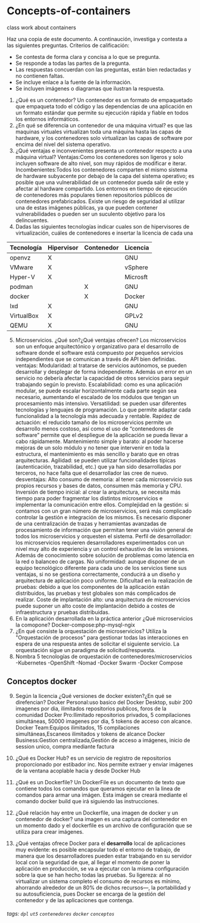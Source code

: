 # Concepts-of-containers
class work about containers

Haz una copia de este documento. A continaución, investiga y contesta a las siguientes preguntas. Criterios de calificación:
* Se contesta de forma clara y concisa a lo que se pregunta.
* Se responde a todas las partes de la pregunta.
* Las respuestas concuerdan con las preguntas, están bien redactadas y no contienen faltas.
* Se incluye enlace a la fuente de la información.
* Se incluyen imágenes o diagramas que ilustran la respuesta.

1. ¿Qué es un contenedor?
Un contenedor es un formato de empaquetado que empaqueta todo el código y las dependencias de una aplicación en un formato estándar que permite su ejecución rápida y fiable en todos los entornos informáticos.
2. ¿En qué se diferencia un contenedor de una máquina virtual?
es que las maquinas virtuales virtualizan toda una máquina hasta las capas de hardware, y los contenedores solo virtualizan las capas de software por encima del nivel del sistema operativo.
3. ¿Qué ventajas e inconvenientes presenta un contenedor respecto a una máquina virtual?
Ventajas:Como los contenedores son ligeros y solo incluyen software de alto nivel, son muy rápidos de modificar e iterar.
Incombenientes:Todos los contenedores comparten el mismo sistema de hardware subyacente por debajo de la capa del sistema operativo; es posible que una vulnerabilidad de un contenedor pueda salir de este y afectar al hardware compartido. Los entornos en tiempo de ejecución de contenedores más populares tienen repositorios públicos de contenedores prefabricados. Existe un riesgo de seguridad al utilizar una de estas imágenes públicas, ya que pueden contener vulnerabilidades o pueden ser un suculento objetivo para los delincuentes.
4. Dadas las siguientes tecnologías indicar cuales son de hipervisores de virtualización, cuáles de contenedores e insertar la licencia de cada una



| Tecnología | Hipervisor | Contenedor    | Licencia |
| ---------- | ---------- | --- | ---------- |
| openvz     |     X      |     |     GNU    |
| VMware     |     X      |     |  vSphere   |
| Hyper-V    |     X      |     |  Microsft  |
| podman     |            |  X  |   GNU      |
| docker     |            |  X  |   Docker   |
| lxd        |     X      |     |   GNU      |
| VirtualBox |     X      |     |   GPLv2    |
| QEMU       |     X      |     |    GNU     |



5. Microservicios. ¿Qué son?¿Qué ventajas ofrecen?
Los microservicios son un enfoque arquitectónico y organizativo para el desarrollo de software donde el software está compuesto por pequeños servicios independientes que se comunican a través de API bien definidas.
ventajas:
Modularidad: al tratarse de servicios autónomos, se pueden desarrollar y desplegar de forma independiente. Además un error en un servicio no debería afectar la capacidad de otros servicios para seguir trabajando según lo previsto.
Escalabilidad: como es una aplicación modular, se puede escalar horizontalmente cada parte según sea necesario, aumentando el escalado de los módulos que tengan un procesamiento más intensivo.
Versatilidad: se pueden usar diferentes tecnologías y lenguajes de programación. Lo que permite adaptar cada funcionalidad a la tecnología más adecuada y rentable.
Rapidez de actuación: el reducido tamaño de los microservicios permite un desarrollo menos costoso, así como el uso de “contenedores de software” permite que el despliegue de la aplicación se pueda llevar a cabo rápidamente.
Mantenimiento simple y barato: al poder hacerse mejoras de un solo módulo y no tener que intervenir en toda la estructura, el mantenimiento es más sencillo y barato que en otras arquitecturas.
Agilidad: se pueden utilizar funcionalidades típicas (autenticación, trazabilidad, etc.) que ya han sido desarrolladas por terceros, no hace falta que el desarrollador las cree de nuevo.
desventajas:
Alto consumo de memoria: al tener cada microservicio sus propios recursos y bases de datos, consumen más memoria y CPU.
Inversión de tiempo inicial: al crear la arquitectura, se necesita más tiempo para poder fragmentar los distintos microservicios e implementar la comunicación entre ellos.
Complejidad en la gestión: si contamos con un gran número de microservicios, será más complicado controlar la gestión e integración de los mismos. Es necesario disponer de una centralización de trazas y herramientas avanzadas de procesamiento de información que permitan tener una visión general de todos los microservicios y orquesten el sistema.
Perfil de desarrollador: los microservicios requieren desarrolladores experimentados con un nivel muy alto de experiencia y un control exhaustivo de las versiones. Además de conocimiento sobre solución de problemas como latencia en la red o balanceo de cargas.
No uniformidad: aunque disponer de un equipo tecnológico diferente para cada uno de los servicios tiene sus ventajas, si no se gestiona correctamente, conducirá a un diseño y arquitectura de aplicación poco uniforme.
Dificultad en la realización de pruebas: debido a que los componentes de la aplicación están distribuidos, las pruebas y test globales son más complicados de realizar.
Coste de implantación alto: una arquitectura de microservicios puede suponer un alto coste de implantación debido a costes de infraestructura y pruebas distribuidas.
6. En la aplicación desarrollada en la práctica anterior ¿Qué microservicios la comopone?
Docker-compose:php-mysql-ngix
7. ¿En qué consiste la orquestación de microservicios?
Utiliza la "Orquestación de procesos" para gestionar todas las interacciones en espera de una respuesta antes de solicitar el siguiente servicio. La orquestación sigue un paradigma de solicitud/respuesta.
8. Nombra 5 tecnologías de orquestación de contenedores/microservicios
-Kubernetes
-OpenShift
-Nomad
-Docker Swarm
-Docker Compose
## Conceptos docker

9. Según la licencia ¿Qué versiones de docker existen?¿En qué se direfencian?
    Docker Personal:uso basico del Docker Desktop, subir 200 imagenes por dia, ilimitados repositorios publicos, foros de la comunidad
    Docker Pro:Ilimitado repositorios privados, 5 compilaciones simultáneas, 50000 imagenes por dia, 5 tokens de acceso con alcance.
    Docker Team:Equipos ilimitados, 15 compilaciones simultáneas,Escaneos ilimitados y tokens de alcance
    Docker Business:Gestion centralizada,Gestión de acceso a imágenes, inicio de session unico, compra mediante factura

10. ¿Qué es Docker Hub?
es un servicio de registro de repositorios proporcionado por estibador inc. Nos permite extraer y enviar imágenes de la ventana acoplable hacia y desde Docker Hub
11. ¿Qué es un Dockerfile? 
Un DockerFile es un documento de texto que contiene todos los comandos que queramos ejecutar en la linea de comandos para armar una imágen. Esta imágen se creará mediante el comando docker build que irá siguiendo las instrucciones.
12. ¿Qué relación hay entre un Dockerfile, una imagen de docker y un contenedor de docker?
una imagen es una captura del contenedor en un momento dado y el dockerfile es un archivo de configuración que se utiliza para crear imágenes.
13. ¿Qué ventajas ofrece Docker para el **desarrollo** local de aplicaciones
muy evidente: es posible encapsular todo el entorno de trabajo, de manera que los desarrolladores pueden estar trabajando en su servidor local con la seguridad de que, al llegar el momento de poner la aplicación en producción, se va a ejecutar con la misma configuración sobre la que se han hecho todas las pruebas.
Su ligereza: al no virtualizar un sistema completo el consumo de recursos es mínimo, ahorrando alrededor de un 80% de dichos recursos—, la portabilidad y su autosuficiencia, pues Docker se encarga de la gestión del contenedor y de las aplicaciones que contenga.

###### tags: `dpl` `ut5` `contenedores` `docker` `conceptos`
